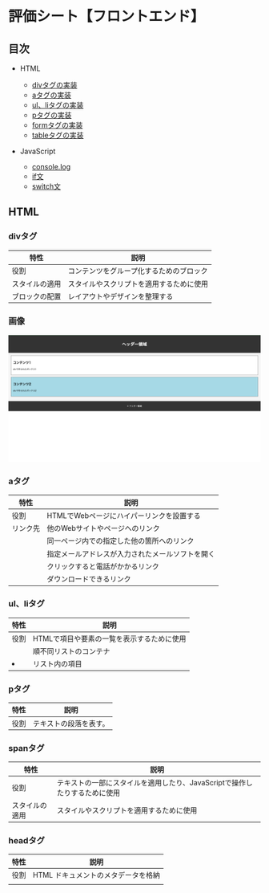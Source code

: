 # 評価シート【フロントエンド】

## 目次
- HTML
    - [divタグの実装](#divタグ)
    - [aタグの実装](#aタグ)
    - [ul、liタグの実装](#ulliタグ)
    - [pタグの実装](#pタグ)
    - [formタグの実装](#formタグ)
    - [tableタグの実装](#tableタグ)

- JavaScript
    - [console.log](#console.log)
    - [if文](#if文)
    - [switch文](#switch文)

## HTML
### divタグ

| 特性 | 説明 |
|------|------|
| 役割 | コンテンツをグループ化するためのブロック |
| スタイルの適用 | スタイルやスクリプトを適用するために使用 |
| ブロックの配置 | レイアウトやデザインを整理する |

### 画像
![divデモ画像](images/div-demo.png)

### aタグ

| 特性 | 説明 |
|------|------|
| 役割 | HTMLでWebページにハイパーリンクを設置する |
| リンク先 | 他のWebサイトやページへのリンク |
|  | 同一ページ内での指定した他の箇所へのリンク |
|  | 指定メールアドレスが入力されたメールソフトを開く |
|  | クリックすると電話がかかるリンク |
|  | ダウンロードできるリンク |

### ul、liタグ

| 特性 | 説明 |
|------|------|
| 役割 | HTMLで項目や要素の一覧を表示するために使用 |
| <ul> | 順不同リストのコンテナ |
| <li> | リスト内の項目 |

### pタグ

| 特性 | 説明 |
|------|------|
| 役割 |  テキストの段落を表す。|

### spanタグ

| 特性 | 説明 |
|------|------|
| 役割 | テキストの一部にスタイルを適用したり、JavaScriptで操作したりするために使用 |
| スタイルの適用 | スタイルやスクリプトを適用するために使用 |

### headタグ

| 特性 | 説明 |
|------|------|
| 役割 | HTML ドキュメントのメタデータを格納 |
| <title> | ブラウザのタイトルバーやタブに表示されるテキストを定義 |
| <link> | 外部リソース（主にCSSファイル）へのリンクを定義 |

### footerタグ

| 特性 | 説明 |
|------|------|
| 役割 | フッターを表す。著作権情報、連絡先情報、サイトマップなど |
| © | コピーライト記号を表示するために使用 |

### bodyタグ

| 特性 | 説明 |
|------|------|
| 役割 | HTML ドキュメントの主要なコンテンツを格納する |
| 含まれる内容 | テキスト、画像、他の HTML 要素など、実際にブラウザに表示されるもの |

### formタグ

| 特性 | 説明 |
|------|------|
| action 属性 | 送信先の URL |
| method 属性 | 送信方法の指定 |

### selectタグ

| 特性 | 説明 |
|------|------|
| id | この要素の一意の識別子 |
| name | フォームデータとして送信される際のパラメータ名 |

### textareaタグ

| 特性 | 説明 |
|------|------|
| id | この要素の一意の識別子 |
| name | フォームデータとして送信される際のパラメータ名 |
| 役割 | 複数行のテキストを入力するテキスト領域 |
| rows cols | 初期表示時のテキストエリアの高さ 幅 |

### tableタグ

| 特性 | 説明 |
|------|------|
| `<table>` | 表全体のコンテナを定義するタグ |
| `<tr>` | 表の1つの行を定義するタグ (Table Row) |
| `<th>` | 表のヘッダーセル（見出しセル）を定義するタグ (Table Header) |
| `<td>` | 表のデータセル（通常のセル）を定義するタグ (Table Data) |
| 使用例 | 製品リスト、ユーザー情報、データ表示など、構造化された情報の表示 |

## JavaScript

### console.log

| 特性 | 説明 |
|------|------|
| 役割 | Webブラウザの開発者ツールコンソールに情報を出力する |
| 基本構文 | `console.log(データ1, データ2, ...);` |
| 利便性1 | シンプルなメッセージ表示: コードの特定の場所が実行されたことの確認や、簡単な情報の表示に使用する。
| 利便性2 | 変数の内容表示: プログラム実行中の変数の現在の値を確認できる。
| 利便性3 | 複数の異なる型の値を同時に表示: 関連する複数の情報を一度に出力できる。
| 利便性4 | 複雑なデータ構造（オブジェクトと配列）の表示: 複雑なデータ構造も、コンソール上で展開して確認できる。 |
| 使用例 | 計算結果の表示、ユーザー入力の確認、プログラムの各段階での状態出力 |

### if文

| 特性 | 説明 |
|------|------|
| 役割 | 条件に基づいて処理を分岐させる |
| 基本構文 | `if (条件) { // 条件が真の場合の処理 } else { // 条件が偽の場合の処理 }` |
| 使用例 | ユーザーの年齢による表示内容の変更、入力値のバリデーションなど |

### switch文

| 特性 | 説明 |
|------|------|
| 役割 | 一つの値に基づいて複数の処理を分岐させる |
| 基本構文 | `switch (式) { case 値1: // 処理; break; case 値2: // 処理; break; default: // 処理; }` |
| 使用例 | 曜日や月の番号による表示の切り替え、メニュー選択の処理など |




